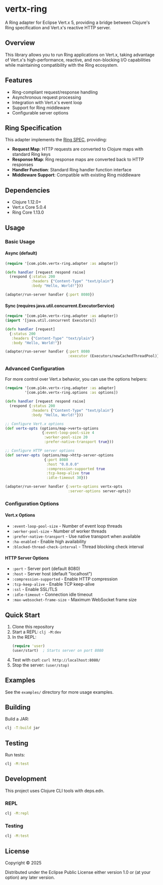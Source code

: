 # vertx-ring

A Ring adapter for Eclipse Vert.x 5, providing a bridge between Clojure's Ring specification and Vert.x's reactive HTTP server.

## Overview

This library allows you to run Ring applications on Vert.x, taking advantage of Vert.x's high-performance, reactive, and non-blocking I/O capabilities while maintaining compatibility with the Ring ecosystem.

## Features

- Ring-compliant request/response handling
- Asynchronous request processing
- Integration with Vert.x's event loop
- Support for Ring middleware
- Configurable server options

## Ring Specification

This adapter implements the [Ring SPEC](https://github.com/ring-clojure/ring/blob/master/SPEC.md), providing:

- **Request Map**: HTTP requests are converted to Clojure maps with standard Ring keys
- **Response Map**: Ring response maps are converted back to HTTP responses
- **Handler Function**: Standard Ring handler function interface
- **Middleware Support**: Compatible with existing Ring middleware

## Dependencies

- Clojure 1.12.0+
- Vert.x Core 5.0.4
- Ring Core 1.13.0

## Usage

### Basic Usage

#### Async (default)
```clojure
(require '[com.p14n.vertx-ring.adapter :as adapter])

(defn handler [request respond raise]
  (respond {:status 200
            :headers {"Content-Type" "text/plain"}
            :body "Hello, World!"}))

(adapter/run-server handler {:port 8080})
```

#### Sync (requires java.util.concurrent.ExecutorService)
```clojure
(require '[com.p14n.vertx-ring.adapter :as adapter])
(import '[java.util.concurrent Executors])

(defn handler [request]
  {:status 200
   :headers {"Content-Type" "text/plain"}
   :body "Hello, World!"})

(adapter/run-server handler {:port 8080
                             :executor (Executors/newCachedThreadPool)})
```

### Advanced Configuration

For more control over Vert.x behavior, you can use the options helpers:

```clojure
(require '[com.p14n.vertx-ring.adapter :as adapter]
         '[com.p14n.vertx-ring.options :as options])

(defn handler [request respond raise]
  (respond {:status 200
            :headers {"Content-Type" "text/plain"}
            :body "Hello, World!"}))

;; Configure Vert.x options
(def vertx-opts (options/map->vertx-options
                 {:event-loop-pool-size 4
                  :worker-pool-size 20
                  :prefer-native-transport true}))

;; Configure HTTP server options
(def server-opts (options/map->http-server-options
                  {:port 8080
                   :host "0.0.0.0"
                   :compression-supported true
                   :tcp-keep-alive true
                   :idle-timeout 30}))

(adapter/run-server handler {:vertx-options vertx-opts
                             :server-options server-opts})
```

### Configuration Options

#### Vert.x Options
- `:event-loop-pool-size` - Number of event loop threads
- `:worker-pool-size` - Number of worker threads
- `:prefer-native-transport` - Use native transport when available
- `:ha-enabled` - Enable high availability
- `:blocked-thread-check-interval` - Thread blocking check interval

#### HTTP Server Options
- `:port` - Server port (default 8080)
- `:host` - Server host (default "localhost")
- `:compression-supported` - Enable HTTP compression
- `:tcp-keep-alive` - Enable TCP keep-alive
- `:ssl` - Enable SSL/TLS
- `:idle-timeout` - Connection idle timeout
- `:max-websocket-frame-size` - Maximum WebSocket frame size

## Quick Start

1. Clone this repository
2. Start a REPL: `clj -M:dev`
3. In the REPL:
   ```clojure
   (require 'user)
   (user/start)  ; Starts server on port 8080
   ```
4. Test with curl: `curl http://localhost:8080/`
5. Stop the server: `(user/stop)`

## Examples

See the `examples/` directory for more usage examples.

## Building

Build a JAR:
```bash
clj -T:build jar
```

## Testing

Run tests:
```bash
clj -M:test
```

## Development

This project uses Clojure CLI tools with deps.edn.

### REPL

```bash
clj -M:repl
```

### Testing

```bash
clj -M:test
```

## License

Copyright © 2025

Distributed under the Eclipse Public License either version 1.0 or (at your option) any later version.
